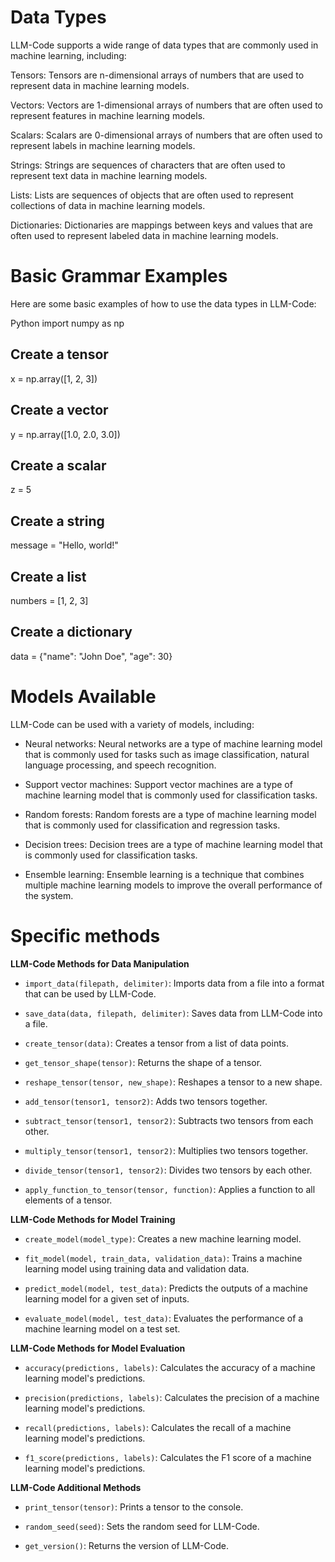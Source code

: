 # Data Types

LLM-Code supports a wide range of data types that are commonly used in machine learning, including:

Tensors: Tensors are n-dimensional arrays of numbers that are used to represent data in machine learning models.

Vectors: Vectors are 1-dimensional arrays of numbers that are often used to represent features in machine learning models.

Scalars: Scalars are 0-dimensional arrays of numbers that are often used to represent labels in machine learning models.

Strings: Strings are sequences of characters that are often used to represent text data in machine learning models.

Lists: Lists are sequences of objects that are often used to represent collections of data in machine learning models.

Dictionaries: Dictionaries are mappings between keys and values that are often used to represent labeled data in machine learning models.

# Basic Grammar Examples

Here are some basic examples of how to use the data types in LLM-Code:

Python
import numpy as np

## Create a tensor
x = np.array([1, 2, 3])

## Create a vector
y = np.array([1.0, 2.0, 3.0])

## Create a scalar
z = 5

## Create a string
message = "Hello, world!"

## Create a list
numbers = [1, 2, 3]

## Create a dictionary
data = {"name": "John Doe", "age": 30}

# Models Available

LLM-Code can be used with a variety of models, including:

- Neural networks: Neural networks are a type of machine learning model that is commonly used for tasks such as image classification, natural language processing, and speech recognition.

- Support vector machines: Support vector machines are a type of machine learning model that is commonly used for classification tasks.

- Random forests: Random forests are a type of machine learning model that is commonly used for classification and regression tasks.

- Decision trees: Decision trees are a type of machine learning model that is commonly used for classification tasks.

- Ensemble learning: Ensemble learning is a technique that combines multiple machine learning models to improve the overall performance of the system.

# Specific methods

**LLM-Code Methods for Data Manipulation**

* `import_data(filepath, delimiter)`: Imports data from a file into a format that can be used by LLM-Code.

* `save_data(data, filepath, delimiter)`: Saves data from LLM-Code into a file.

* `create_tensor(data)`: Creates a tensor from a list of data points.

* `get_tensor_shape(tensor)`: Returns the shape of a tensor.

* `reshape_tensor(tensor, new_shape)`: Reshapes a tensor to a new shape.

* `add_tensor(tensor1, tensor2)`: Adds two tensors together.

* `subtract_tensor(tensor1, tensor2)`: Subtracts two tensors from each other.

* `multiply_tensor(tensor1, tensor2)`: Multiplies two tensors together.

* `divide_tensor(tensor1, tensor2)`: Divides two tensors by each other.

* `apply_function_to_tensor(tensor, function)`: Applies a function to all elements of a tensor.

**LLM-Code Methods for Model Training**

* `create_model(model_type)`: Creates a new machine learning model.

* `fit_model(model, train_data, validation_data)`: Trains a machine learning model using training data and validation data.

* `predict_model(model, test_data)`: Predicts the outputs of a machine learning model for a given set of inputs.

* `evaluate_model(model, test_data)`: Evaluates the performance of a machine learning model on a test set.

**LLM-Code Methods for Model Evaluation**

* `accuracy(predictions, labels)`: Calculates the accuracy of a machine learning model's predictions.

* `precision(predictions, labels)`: Calculates the precision of a machine learning model's predictions.

* `recall(predictions, labels)`: Calculates the recall of a machine learning model's predictions.

* `f1_score(predictions, labels)`: Calculates the F1 score of a machine learning model's predictions.

**LLM-Code Additional Methods**

* `print_tensor(tensor)`: Prints a tensor to the console.

* `random_seed(seed)`: Sets the random seed for LLM-Code.

* `get_version()`: Returns the version of LLM-Code.
